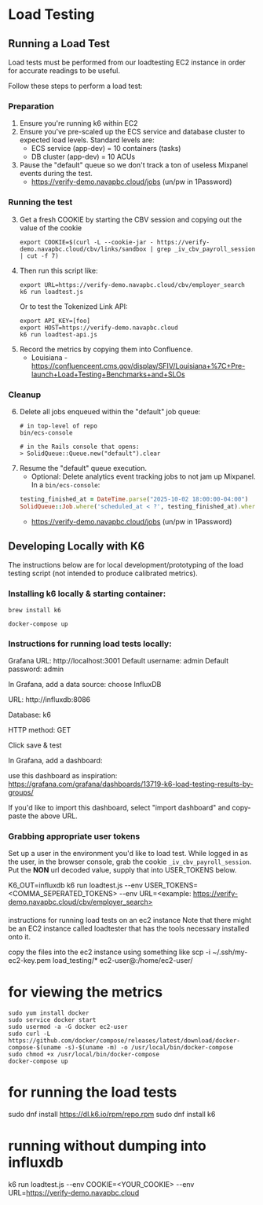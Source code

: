 # Load Testing
## Running a Load Test
Load tests must be performed from our loadtesting EC2 instance in order for accurate readings to be useful.

Follow these steps to perform a load test:

### Preparation
1. Ensure you're running k6 within EC2
2. Ensure you've pre-scaled up the ECS service and database cluster to expected load levels. Standard levels are:
    * ECS service (app-dev) = 10 containers (tasks)
    * DB cluster (app-dev) = 10 ACUs
3. Pause the "default" queue so we don't track a ton of useless Mixpanel events during the test.
    * https://verify-demo.navapbc.cloud/jobs      (un/pw in 1Password) <!-- markdown-link-check-disable-line -->

### Running the test
3. Get a fresh COOKIE by starting the CBV session and copying out the value of the cookie
    ```
    export COOKIE=$(curl -L --cookie-jar - https://verify-demo.navapbc.cloud/cbv/links/sandbox | grep _iv_cbv_payroll_session | cut -f 7)
    ```
4. Then run this script like:
    ```
    export URL=https://verify-demo.navapbc.cloud/cbv/employer_search
    k6 run loadtest.js
    ```
    Or to test the Tokenized Link API:
    ```
    export API_KEY=[foo]
    export HOST=https://verify-demo.navapbc.cloud
    k6 run loadtest-api.js
    ```
5. Record the metrics by copying them into Confluence.
    * Louisiana - https://confluenceent.cms.gov/display/SFIV/Louisiana+%7C+Pre-launch+Load+Testing+Benchmarks+and+SLOs

### Cleanup
6. Delete all jobs enqueued within the "default" job queue:
    ```
    # in top-level of repo
    bin/ecs-console

    # in the Rails console that opens:
    > SolidQueue::Queue.new("default").clear
    ```
7. Resume the "default" queue execution.
    * Optional: Delete analytics event tracking jobs to not jam up Mixpanel. In a `bin/ecs-console`:
    ```ruby
    testing_finished_at = DateTime.parse("2025-10-02 18:00:00-04:00")
    SolidQueue::Job.where('scheduled_at < ?', testing_finished_at).where(finished_at: nil).where(class_name: %w[EventTrackingJob RecordBatchedNewrelicMetricsJob]).includes(:recurring_execution).in_batches { |batch| batch.destroy_all; puts "next batch" }
    ```
    * https://verify-demo.navapbc.cloud/jobs      (un/pw in 1Password) <!-- markdown-link-check-disable-line -->


## Developing Locally with K6
The instructions below are for local development/prototyping of the load testing script (not intended to produce calibrated metrics).

### Installing k6 locally & starting container:

```
brew install k6

docker-compose up
```

### Instructions for running load tests locally:

Grafana URL: http://localhost:3001
Default username: admin
Default password: admin

In Grafana, add a data source: choose InfluxDB

URL: http://influxdb:8086 <!-- markdown-link-check-disable-line -->


Database: k6

HTTP method: GET

Click save & test

In Grafana, add a dashboard:

use this dashboard as inspiration:
https://grafana.com/grafana/dashboards/13719-k6-load-testing-results-by-groups/

If you'd like to import this dashboard, select "import dashboard" and copy-paste the above URL.

### Grabbing appropriate user tokens

Set up a user in the environment you'd like to load test. While logged in as the user, in the browser console, grab the cookie `_iv_cbv_payroll_session`. Put the **NON** url decoded value, supply that into USER_TOKENS below.

K6_OUT=influxdb k6 run loadtest.js --env USER_TOKENS=<COMMA_SEPERATED_TOKENS> --env URL=<example: https://verify-demo.navapbc.cloud/cbv/employer_search> <!-- markdown-link-check-disable-line -->


####

instructions for running load tests on an ec2 instance
Note that there might be an EC2 instance called loadtester that has the tools necessary installed onto it.

copy the files into the ec2 instance using something like
scp -i ~/.ssh/my-ec2-key.pem load_testing/* ec2-user@<internal-ec2-link>:/home/ec2-user/

# for viewing the metrics

```
sudo yum install docker
sudo service docker start
sudo usermod -a -G docker ec2-user
sudo curl -L https://github.com/docker/compose/releases/latest/download/docker-compose-$(uname -s)-$(uname -m) -o /usr/local/bin/docker-compose
sudo chmod +x /usr/local/bin/docker-compose
docker-compose up
```

# for running the load tests

sudo dnf install https://dl.k6.io/rpm/repo.rpm
sudo dnf install k6

# running without dumping into influxdb

k6 run loadtest.js --env COOKIE=<YOUR_COOKIE> --env URL=https://verify-demo.navapbc.cloud

